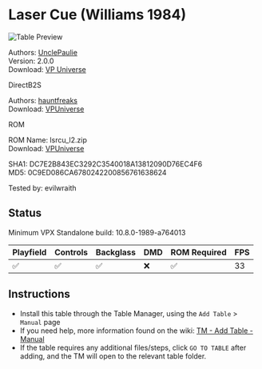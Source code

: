 ﻿# Laser Cue (Williams 1984)

![Table Preview](../../images/vpx-lasercue.png)

Authors: [UnclePaulie](https://vpuniverse.com/profile/16685-unclepaulie/)  
Version: 2.0.0  
Download: [VP Universe](https://vpuniverse.com/files/file/12912-laser-cue-williams-1984-w-vr-room/)

DirectB2S

Authors: [hauntfreaks](https://vpuniverse.com/profile/5216-hauntfreaks/)  
Download: [VPUniverse](https://vpuniverse.com/files/file/19242-laser-cue-williams-1984-b2s/)

ROM

ROM Name: lsrcu_l2.zip  
Download: [VPUniverse](https://vpuniverse.com/files/file/1423-lsrcu_l2zip/)  

SHA1: DC7E2B843EC3292C3540018A13812090D76EC4F6  
MD5:  0C9ED086CA6780242200856761638624 

Tested by: evilwraith

## Status 

Minimum VPX Standalone build: 10.8.0-1989-a764013

| Playfield | Controls | Backglass | DMD | ROM Required | FPS | 
|-----------|----------|-----------|-----|--------------|-----|
| :white_check_mark: | :white_check_mark: | :white_check_mark: | :x: | :white_check_mark: | 33 |

## Instructions

- Install this table through the Table Manager, using the `Add Table` > `Manual` page
- If you need help, more information found on the wiki: [TM - Add Table - Manual](https://github.com/LegendsUnchained/vpx-standalone-alp4k/wiki/%5B04%5D-%F0%9F%A7%A1-TM-%E2%80%90-Other-Features#add-table---manual)
- If the table requires any additional files/steps, click `GO TO TABLE` after adding, and the TM will open to the relevant table folder.

